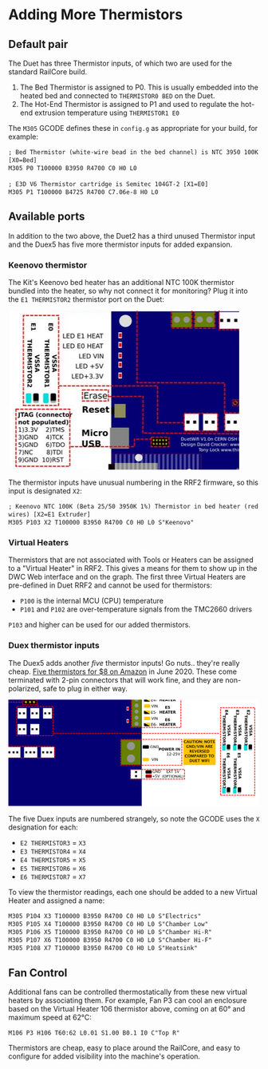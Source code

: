 # Adding More Thermistors

## Default pair
The Duet has three Thermistor inputs, of which two are used for the standard RailCore build.
1. The Bed Thermistor is assigned to P0.  This is usually embedded into the heated bed and connected to `THERMISTOR0 BED` on the Duet.
1. The Hot-End Thermistor is assigned to P1 and used to regulate the hot-end extrusion temperature using `THERMISTOR1 E0`

The `M305` GCODE defines these in `config.g` as appropriate for your build, for example:
```
; Bed Thermistor (white-wire bead in the bed channel) is NTC 3950 100K [X0=Bed]
M305 P0 T100000 B3950 R4700 C0 H0 L0

; E3D V6 Thermistor cartridge is Semitec 104GT-2 [X1=E0]
M305 P1 T100000 B4725 R4700 C7.06e-8 H0 L0
```

## Available ports
In addition to the two above, the Duet2 has a third unused Thermistor input and the Duex5 has five more thermistor inputs for added expansion.

### Keenovo thermistor
The Kit's Keenovo bed heater has an additional NTC 100K thermistor bundled into the heater, so why not connect it for monitoring?  Plug it into the `E1 THERMISTOR2` thermistor port on the Duet:

![Thermistor Port](Thermistor-Duet.PNG)

The thermistor inputs have unusual numbering in the RRF2 firmware, so this input is designated `X2`:
```
; Keenovo NTC 100K (Beta 25/50 3950K 1%) Thermistor in bed heater (red wires) [X2=E1 Extruder]
M305 P103 X2 T100000 B3950 R4700 C0 H0 L0 S"Keenovo"
```
### Virtual Heaters
Thermistors that are not associated with Tools or Heaters can be assigned to a "Virtual Heater" in RRF2.  This gives a means for them to show up in the DWC Web interface and on the graph.  The first three Virtual Heaters are pre-defined in Duet RRF2 and cannot be used for thermistors:
* `P100` is the internal MCU (CPU) temperature
* `P101` and `P102` are over-temperature signals from the TMC2660 drivers

`P103` and higher can be used for our added thermistors.

### Duex thermistor inputs
The Duex5 adds another *five* thermistor inputs!  Go nuts.. they're really cheap.  [Five thermistors for $8 on Amazon](https://www.amazon.com/gp/product/B07Z644ZH2) in June 2020.  These come terminated with 2-pin connectors that will work fine, and they are non-polarized, safe to plug in either way.

![Duex Thermistor Inputs](Thermistor-Duex.PNG)

The five Duex inputs are numbered strangely, so note the GCODE uses the `X` designation for each:
* `E2 THERMISTOR3` = `X3` 
* `E3 THERMISTOR4` = `X4` 
* `E4 THERMISTOR5` = `X5` 
* `E5 THERMISTOR6` = `X6` 
* `E6 THERMISTOR7` = `X7` 

To view the thermistor readings, each one should be added to a new Virtual Heater and assigned a name:
```
M305 P104 X3 T100000 B3950 R4700 C0 H0 L0 S"Electrics"
M305 P105 X4 T100000 B3950 R4700 C0 H0 L0 S"Chamber Low"
M305 P106 X5 T100000 B3950 R4700 C0 H0 L0 S"Chamber Hi-R"
M305 P107 X6 T100000 B3950 R4700 C0 H0 L0 S"Chamber Hi-F"
M305 P108 X7 T100000 B3950 R4700 C0 H0 L0 S"Heatsink"
```

## Fan Control
Additional fans can be controlled thermostatically from these new virtual heaters by associating them.
For example, Fan P3 can cool an enclosure based on the Virtual Heater 106 thermistor above, coming on at 60° and maximum speed at 62°C:

```
M106 P3 H106 T60:62 L0.01 S1.00 B0.1 I0 C"Top R"
```

Thermistors are cheap, easy to place around the RailCore, and easy to configure for added visibility into the machine's operation.
